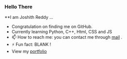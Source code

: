 ### Hello There

**I am Joshith Reddy ...

- Congratulation on finding me on GitHub.
- Currently learning Python, C++, Html, CSS and JS
- 📫 How to reach me: you can contact me through [mail](mailto:joshithreddy.g@gmail.com)  .
- ⚡ Fun fact: BLANK !
- View my 
[portfolio](https://jos-re.github.io/)
